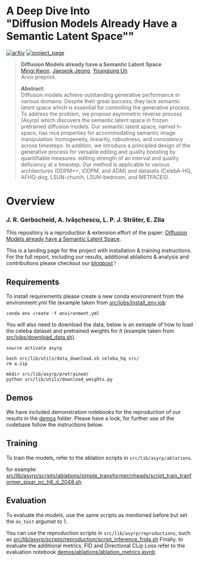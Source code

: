 
# A Deep Dive Into <br> "Diffusion Models Already Have a Semantic Latent Space""

[![arXiv](https://img.shields.io/badge/arXiv-2110.02711-red)](https://arxiv.org/abs/2210.10960) [![project_page](https://img.shields.io/badge/project_page-orange)](https://kwonminki.github.io/Asyrp/)


> **Diffusion Models already have a Semantic Latent Space**<br>
> [Mingi Kwon](https://drive.google.com/file/d/1d1TOCA20KmYnY8RvBvhFwku7QaaWIMZL/view?usp=share_link), [Jaeseok Jeong](https://drive.google.com/file/d/14uHCJLoR1AFydqV_neGjl1H2rjN4HBdv/view), [Youngjung Uh](https://vilab.yonsei.ac.kr/member/professor) <br>
> Arxiv preprint.
> 
>**Abstract**: <br>
Diffusion models achieve outstanding generative performance in various domains. Despite their great success, they lack semantic latent space which is essential for controlling the generative process. To address the problem, we propose asymmetric reverse process (Asyrp) which discovers the semantic latent space in frozen pretrained diffusion models. Our semantic latent space, named h-space, has nice properties for accommodating semantic image manipulation: homogeneity, linearity, robustness, and consistency across timesteps. In addition, we introduce a principled design of the generative process for versatile editing and quality boosting by quantifiable measures: editing strength of an interval and quality deficiency at a timestep. Our method is applicable to various architectures (DDPM++, iDDPM, and ADM) and datasets (CelebA-HQ, AFHQ-dog, LSUN-church, LSUN-bedroom, and METFACES).
 
# Overview
### J. R. Gerbscheid, A. Ivășchescu, L. P. J. Sträter, E. Zila

This repository is a reproduction & extension effort of the paper: [Diffusion Models already have a Semantic Latent Space](https://arxiv.org/abs/2210.10960). 

This is a landing page for the project with installation & training instructions. For the full report, including our results, additional ablations & analysis and contributions please checkout our [blogpost](blogpost.md) !

## Requirements

To install requirements please create a new conda environment from the environment.yml file (example taken from [src/jobs/install_env.job](src/jobs/install_env.job):

```setup
conda env create -f environment.yml
```
You will also need to download the data, below is an exmaple of how to load the celeba dataset and pretrained weights for it (example taken from [src/jobs/download_data.sh](src/jobs/download_data.sh)). 
```
source activate asyrp

bash src/lib/utils/data_download.sh celeba_hq src/
rm a.zip

mkdir src/lib/asyrp/pretrained/
python src/lib/utils/download_weights.py
```

## Demos
We have included demonstration notebooks for the reproduction of our results in the [demos](demos) folder. Please have a look, for further use of the codebase follow the instructions below.

## Training

To train the models, refer to the ablation scripts in `src/lib/asyrp/ablations`.

for example: [src/lib/asyrp/scripts/ablations/simple_transformer/nheads/script_train_tranformer_pixar_pc_h8_d_2048.sh](src/lib/asyrp/scripts/ablations/simple_transformer/nheads/script_train_tranformer_pixar_pc_h8_d_2048.sh)


## Evaluation

To evaluate the models, use the same scripts as mentioned before but set the `do_test` argumet to 1. 

You can use the reproduction scripts in `src/lib/asyrp/reproductions`, such as [src/lib/asyrp/scripts/reproduction/script_inference_frida.sh](src/lib/asyrp/scripts/reproduction/script_inference_frida.sh)
Finally, to evaluate the additional metrics, FID and Directional CLip Loss refer to the evaluation notebook [demos/ablations/ablation_metrics.ipynb](demos/ablations/ablation_metrics.ipynb)
